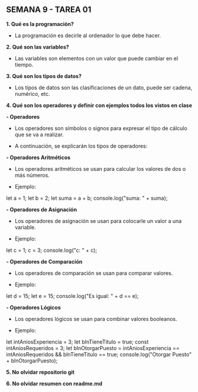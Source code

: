 ## SEMANA 9 - TAREA 01

**1. Qué es la programación?**

- La programación es decirle al ordenador lo que debe hacer.

**2. Qué son las variables?**

- Las variables son elementos con un valor que puede cambiar en el tiempo.

**3. Qué son los tipos de datos?**

- Los tipos de datos son las clasificaciones de un dato, puede ser cadena, numérico, etc.

**4. Qué son los operadores y definir con ejemplos todos los vistos en clase**

**- Operadores**

- Los operadores son símbolos o signos para expresar el tipo de cálculo que se va a realizar.

- A continuación, se explicarán los tipos de operadores:

**- Operadores Aritméticos**

- Los operadores aritméticos se usan para calcular los valores de dos o más números.

- Ejemplo:

let a = 1;
let b = 2;
let suma = a + b;
console.log("suma: " + suma);

**- Operadores de Asignación**

- Los operadores de asignación se usan para colocarle un valor a una variable.

- Ejemplo:

let c = 1;
c = 3;
console.log("c: " + c);

**- Operadores de Comparación**

- Los operadores de comparación se usan para comparar valores.

- Ejemplo:

let d = 15;
let e = 15;
console.log("Es igual: " + d == e);

**- Operadores Lógicos**

- Los operadores lógicos se usan para combinar valores booleanos.

- Ejemplo:

let intAniosExperiencia = 3;
let blnTieneTitulo = true;
const intAniosRequeridos = 3;
let blnOtorgarPuesto = intAniosExperiencia == intAniosRequeridos && blnTieneTitulo == true;
console.log("Otorgar Puesto" + blnOtorgarPuesto);

**5. No olvidar repositorio git**

**6. No olvidar resumen con readme.md**